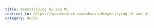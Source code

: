 ```yaml
---
title: Demystifying AI and ML
redirect_to: https://speakerdeck.com/shwars/demystifying-al-and-ml
category: Decks
---
```

